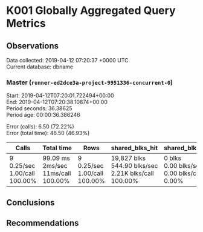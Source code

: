 # K001 Globally Aggregated Query Metrics

## Observations ##
Data collected: 2019-04-12 07:20:37 +0000 UTC  
Current database: dbname  



### Master (`runner-ed2dce3a-project-9951336-concurrent-0`) ###
Start: 2019-04-12T07:20:01.722494+00:00  
End: 2019-04-12T07:20:38.10874+00:00  
Period seconds: 36.38625  
Period age: 00:00:36.386246  

Error (calls): 6.50 (72.22%)  
Error (total time): 46.50 (46.93%)

Calls | Total&nbsp;time | Rows | shared_blks_hit | shared_blks_read | shared_blks_dirtied | shared_blks_written | blk_read_time | blk_write_time | kcache_reads | kcache_writes | kcache_user_time_ms | kcache_system_time 
-------|------------|------|-----------------|------------------|---------------------|---------------------|---------------|----------------|--------------|---------------|---------------------|--------------------
9<br/>0.25/sec<br/>1.00/call<br/>100.00% |99.09&nbsp;ms<br/>2ms/sec<br/>11ms/call<br/>100.00% |9<br/>0.25/sec<br/>1.00/call<br/>100.00% |19,827&nbsp;blks<br/>544.90&nbsp;blks/sec<br/>2.21K&nbsp;blks/call<br/>100.00% |0&nbsp;blks<br/>0.00&nbsp;blks/sec<br/>0.00&nbsp;blks/call<br/>0.00% |0&nbsp;blks<br/>0.00&nbsp;blks/sec<br/>0.00&nbsp;blks/call<br/>0.00% |0&nbsp;blks<br/>0.00&nbsp;blks/sec<br/>0.00&nbsp;blks/call<br/>0.00% |0.00&nbsp;ms<br/>0s/sec<br/>0s/call<br/>0.00% |0.00&nbsp;ms<br/>0s/sec<br/>0s/call<br/>0.00% |0.00&nbsp;bytes<br/>0.00&nbsp;bytes/sec<br/>0.00&nbsp;bytes/call<br/>0.00% |0.00&nbsp;bytes<br/>0.00&nbsp;bytes/sec<br/>0.00&nbsp;bytes/call<br/>0.00% |0.00&nbsp;ms<br/>0s/sec<br/>0s/call<br/>0.00% |0.00&nbsp;ms<br/>0s/sec<br/>0s/call<br/>0.00%





## Conclusions ##


## Recommendations ##

